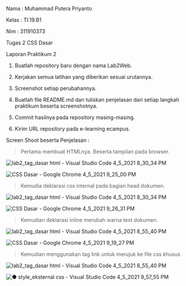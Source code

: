 
Nama : Muhammad Putera Priyanto

Kelas : TI.19.B1

Nim : 311910373

Tugas 2 CSS Dasar

Laporan Praktikum 2

1. Buatlah repository baru dengan nama Lab2Web.
  
2. Kerjakan semua latihan yang diberikan sesuai urutannya.

3. Screenshot setiap perubahannya.

4. Buatlah file README.md dan tuliskan penjelasan dari setiap langkah praktikum beserta screenshotnya.

5. Commit hasilnya pada repository masing-masing.

6. Kirim URL repository pada e-learning ecampus.

Screen Shoot beserta Penjelasan :

>Pertama membuat HTMLnya. Beserta tampilan pada browser.

![lab2_tag_dasar html - Visual Studio Code 4_5_2021 8_30_34 PM](https://user-images.githubusercontent.com/81774141/113579002-e1ceb280-964d-11eb-8acd-0d0d452b4457.png)

![CSS Dasar - Google Chrome 4_5_2021 9_25_00 PM](https://user-images.githubusercontent.com/81774141/113584720-6bce4980-9655-11eb-933a-3ad8f819325d.png)

>Kemudia deklarasi css internal pada bagian head dokumen.

![lab2_tag_dasar html - Visual Studio Code 4_5_2021 8_30_34 PM](https://user-images.githubusercontent.com/81774141/113579002-e1ceb280-964d-11eb-8acd-0d0d452b4457.png)

![CSS Dasar - Google Chrome 4_5_2021 9_26_31 PM](https://user-images.githubusercontent.com/81774141/113584890-adf78b00-9655-11eb-9a07-b392fd027201.png)

>Kemudian deklarasi inline merubah warna text dokumen.

![lab2_tag_dasar html - Visual Studio Code 4_5_2021 8_55_40 PM](https://user-images.githubusercontent.com/81774141/113581762-c5cd1000-9651-11eb-8e3f-15447d101d5f.png)

![CSS Dasar - Google Chrome 4_5_2021 9_19_27 PM](https://user-images.githubusercontent.com/81774141/113586611-eb5d1800-9657-11eb-9eb5-ec9786d01084.png)

>Kemudian menggunakan tag link untuk merujuk ke file css khusus

![lab2_tag_dasar html - Visual Studio Code 4_5_2021 8_55_40 PM](https://user-images.githubusercontent.com/81774141/113587768-75f24700-9659-11eb-9d4c-e73446c5f143.png)

![● style_eksternal css - Visual Studio Code 4_5_2021 9_57_55 PM](https://user-images.githubusercontent.com/81774141/113588268-21030080-965a-11eb-8fdd-8e61b338144b.png)
